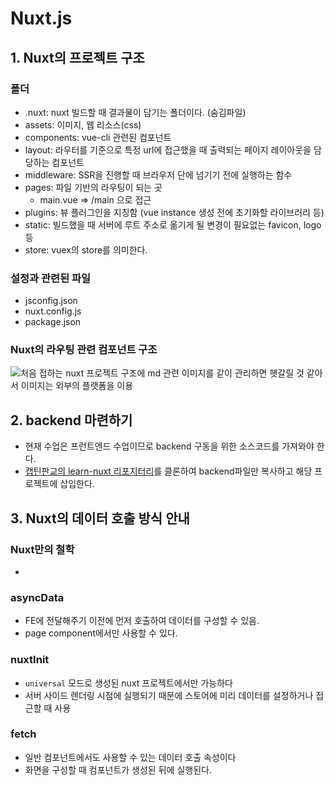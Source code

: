 # Nuxt.js

## 1. Nuxt의 프로젝트 구조

### 폴더

-   .nuxt: nuxt 빌드할 때 결과물이 담기는 폴더이다. (숨김파일)
-   assets: 이미지, 웹 리소스(css)
-   components: vue-cli 관련된 컴포넌트
-   layout: 라우터를 기준으로 특정 url에 접근했을 때 출력되는 페이지 레이아웃을 담당하는 컴포넌트
-   middleware: SSR을 진행할 때 브라우저 단에 넘기기 전에 실행하는 함수
-   pages: 파일 기반의 라우팅이 되는 곳
    -   main.vue => /main 으로 접근
-   plugins: 뷰 플러그인을 지칭함 (vue instance 생성 전에 초기화할 라이브러리 등)
-   static: 빌드했을 때 서버에 루트 주소로 옮기게 될 변경이 필요없는 favicon, logo 등
-   store: vuex의 store를 의미한다.

### 설정과 관련된 파일

-   jsconfig.json
-   nuxt.config.js
-   package.json

### Nuxt의 라우팅 관련 컴포넌트 구조

![처음 접하는 nuxt 프로젝트 구조에 md 관련 이미지를 같이 관리하면 헷갈릴 것 같아서 이미지는 외부의 플랫폼을 이용](https://i.imgur.com/yGTkvfx.png)

## 2. backend 마련하기

-   현재 수업은 프런트엔드 수업이므로 backend 구동을 위한 소스코드를 가져와야 한다.
-   [캡틴판교의 learn-nuxt 리포지터리](https://github.com/joshua1988/learn-nuxt)를 클론하여 backend파일만 복사하고 해당 프로젝트에 삽입한다.

## 3. Nuxt의 데이터 호출 방식 안내

### Nuxt만의 철학

-

### asyncData

-   FE에 전달해주기 이전에 먼저 호출하여 데이터를 구성할 수 있음.
-   page component에서만 사용할 수 있다.

### nuxtInit

-   `universal` 모드로 생성된 nuxt 프로젝트에서만 가능하다
-   서버 사이드 렌더링 시점에 실행되기 때문에 스토어에 미리 데이터를 설정하거나 접근할 때 사용

### fetch

-   일반 컴포넌트에서도 사용할 수 있는 데이터 호출 속성이다
-   화면을 구성할 때 컴포넌트가 생성된 뒤에 실행된다.
